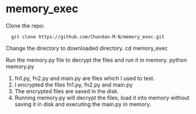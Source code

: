 # memory_exec

Clone the repo:
```shell
  git clone https://github.com/Chandan-M-N/memory_exec.git
```

Change the directory to downloaded directory.
  cd memory_exec

Run the memory.py file to decrypt the files and run it in memory.
  python memory.py


1. fn1.py, fn2.py and main.py are files which I used to test.
2. I encrypted the files fn1.py, fn2.py and main.py
3. The encrypted files are saved in the disk.
4. Running memory.py will decrypt the files, load it into memory without saving it in disk and executing the main.py in memory.
